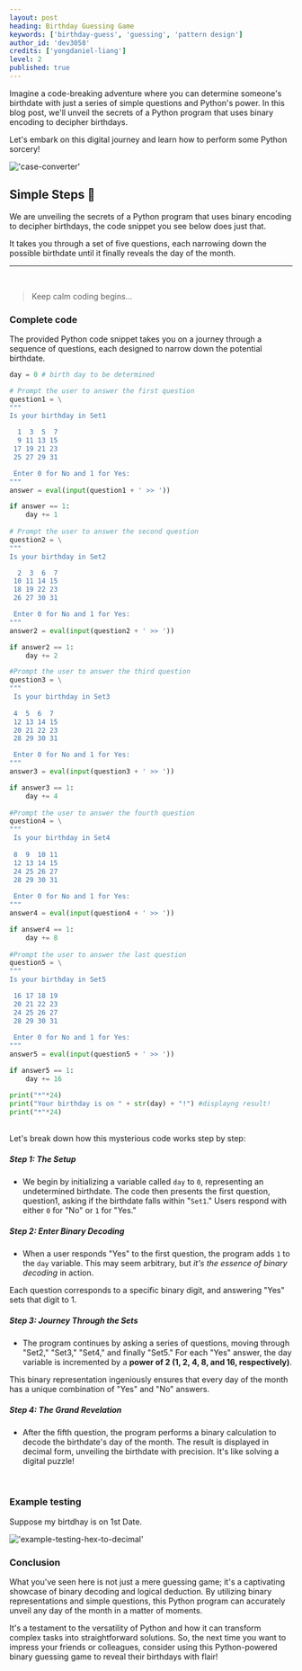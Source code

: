 ```yaml
---
layout: post
heading: Birthday Guessing Game
keywords: ['birthday-guess', 'guessing', 'pattern design']
author_id: 'dev3058'
credits: ['yongdaniel-liang']
level: 2
published: true
---
```


Imagine a code-breaking adventure where you can determine someone's birthdate with just a series of simple questions and Python's power. In this blog post, we'll unveil the secrets of a Python program that uses binary encoding to decipher birthdays. 

Let's embark on this digital journey and learn how to perform some Python sorcery!

!['case-converter'](../../../image/birthday.jpg)

## Simple Steps 🎂 

We are unveiling the secrets of a Python program that uses binary encoding to decipher birthdays, the code snippet you see below does just that. 

It takes you through a set of five questions, each narrowing down the possible birthdate until it finally reveals the day of the month. 

<hr>

<br />

>Keep calm coding begins...

### Complete code

The provided Python code snippet takes you on a journey through a sequence of questions, each designed to narrow down the potential birthdate.

```python
day = 0 # birth day to be determined 

# Prompt the user to answer the first question
question1 = \
"""
Is your birthday in Set1

  1  3  5  7
  9 11 13 15
 17 19 21 23
 25 27 29 31

 Enter 0 for No and 1 for Yes: 
""" 
answer = eval(input(question1 + ' >> '))

if answer == 1:
    day += 1
    
# Prompt the user to answer the second question
question2 = \
"""
Is your birthday in Set2

  2  3  6  7
 10 11 14 15
 18 19 22 23
 26 27 30 31

 Enter 0 for No and 1 for Yes:
""" 
answer2 = eval(input(question2 + ' >> '))

if answer2 == 1:
    day += 2

#Prompt the user to answer the third question
question3 = \
"""
 Is your birthday in Set3
 
 4  5  6  7
 12 13 14 15
 20 21 22 23
 28 29 30 31

 Enter 0 for No and 1 for Yes: 
"""
answer3 = eval(input(question3 + ' >> '))

if answer3 == 1:
    day += 4
    
#Prompt the user to answer the fourth question
question4 = \
"""
 Is your birthday in Set4
 
 8  9  10 11
 12 13 14 15
 24 25 26 27
 28 29 30 31
 
 Enter 0 for No and 1 for Yes: 
"""
answer4 = eval(input(question4 + ' >> '))

if answer4 == 1:
    day += 8
    
#Prompt the user to answer the last question
question5 = \
"""
Is your birthday in Set5

 16 17 18 19
 20 21 22 23
 24 25 26 27
 28 29 30 31
 
 Enter 0 for No and 1 for Yes: 
"""
answer5 = eval(input(question5 + ' >> '))

if answer5 == 1:
    day += 16

print("*"*24)
print("Your birthday is on " + str(day) + "!") #displayng result!
print("*"*24)

```
<br/>
Let's break down how this mysterious code works step by step:

##### Step 1: The Setup

- We begin by initializing a variable called `day` to `0`, representing an undetermined birthdate. The code then presents the first question, question1, asking if the birthdate falls within "`Set1`." Users respond with either `0` for "No" or `1` for "Yes."

##### Step 2: Enter Binary Decoding

- When a user responds "Yes" to the first question, the program adds `1` to the `day` variable. This may seem arbitrary, but _it's the essence of binary decoding_ in action. 

Each question corresponds to a specific binary digit, and answering "Yes" sets that digit to 1.

##### Step 3: Journey Through the Sets

- The program continues by asking a series of questions, moving through "Set2," "Set3," "Set4," and finally "Set5." For each "Yes" answer, the day variable is incremented by a __power of 2 (1, 2, 4, 8, and 16, respectively)__. 

This binary representation ingeniously ensures that every day of the month has a unique combination of "Yes" and "No" answers.


##### Step 4: The Grand Revelation
- After the fifth question, the program performs a binary calculation to decode the birthdate's day of the month. The result is displayed in decimal form, unveiling the birthdate with precision. It's like solving a digital puzzle!

<br/>


### Example testing
Suppose my birtdhay is on 1st Date.

!['example-testing-hex-to-decimal'](../../../image/test.jpg)

### Conclusion
What you've seen here is not just a mere guessing game; it's a captivating showcase of binary decoding and logical deduction. By utilizing binary representations and simple questions, this Python program can accurately unveil any day of the month in a matter of moments. 

It's a testament to the versatility of Python and how it can transform complex tasks into straightforward solutions. So, the next time you want to impress your friends or colleagues, consider using this Python-powered binary guessing game to reveal their birthdays with flair!
